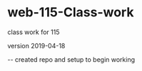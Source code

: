 # web-115-Class-work
class work for 115


version 2019-04-18

-- created repo and setup to begin working
